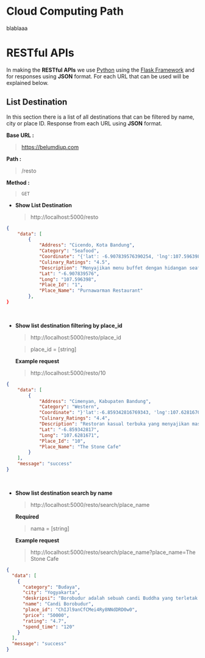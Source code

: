 # Cloud Computing Path

blablaaa

# RESTful APIs

In making the **RESTful APIs** we use [Python](https://github.com/python) using the [Flask Framework](https://flask.palletsprojects.com/en/2.0.x/) and for responses using **JSON** format. For each URL that can be used will be explained below.

## List Destination

In this section there is a list of all destinations that can be filtered by name, city or place ID. Response from each URL using **JSON** format.

**Base URL :**

> https://belumdiup.com

**Path :**

> /resto

**Method :**

> `GET`

- **Show List Destination**
  > http://localhost:5000/resto

```json
{
    "data": [
        {
            "Address": "Cicendo, Kota Bandung",
            "Category": "Seafood",
            "Coordinate": "{'lat': -6.907839576390254, 'lng':107.596398032071",
            "Culinary_Ratings": "4.5",
            "Description": "Menyajikan menu buffet dengan hidangan seafood, sushi, sop buntut dan pilihan menu internasional lainnya.",
            "Lat": "-6.907839576",
            "Long": "107.596398",
            "Place_Id": "1",
            "Place_Name": "Purnawarman Restaurant"
        },
}
```

<br>

- **Show list destination filtering by place_id**
  > http://localhost:5000/resto/place_id

  > place_id = [string]

  **Example request**

  > http://localhost:5000/resto/10

```json
{
    "data": [
        {
            "Address": "Cimenyan, Kabupaten Bandung",
            "Category": "Western",
            "Coordinate": "}'lat':-6.859342816769343, 'lng':107.6281670716133",
            "Culinary_Ratings": "4.4",
            "Description": "Restoran kasual terbuka yang menyajikan masakan internasional di bangunan bertingkat tiga & berpanorama indah.",
            "Lat": "-6.859342817",
            "Long": "107.6281671",
            "Place_Id": "10",
            "Place_Name": "The Stone Cafe"
        }
    ],
    "message": "success"
}
```

<br>

- **Show list destination search by name**

  > http://localhost:5000/resto/search/place_name

  **Required**

  > nama = [string]

  **Example request**

  > http://localhost:5000/resto/search/place_name?place_name=The Stone Cafe

```json
{
  "data": [
    {
      "category": "Budaya",
      "city": "Yogyakarta",
      "deskripsi": "Borobudur adalah sebuah candi Buddha yang terletak di Borobudur, Magelang, Jawa Tengah, Indonesia. Candi ini terletak kurang lebih 100 km di sebelah barat daya Semarang, 86 km di sebelah barat Surakarta, dan 40 km di sebelah barat laut Yogyakarta.",
      "name": "Candi Borobudur",
      "place_id": "ChIJl9anCfCMei4Ry8NNdDRD0w0",
      "price": "50000",
      "rating": "4.7",
      "spend_time": "120"
    }
  ],
  "message": "success"
}
```

<br>
